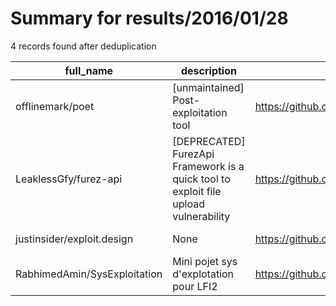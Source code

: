 
# Summary for results/2016/01/28
    
4 records found after deduplication

| full_name | description | html_url | matched_list | matched_count | pushed_at | size | stargazers_count | language | forks_count | vul_ids |
|------------------------------|--------------------------------------------------------------------------------------|-------------------------------------------------|----------------|-----------------|---------------------------|--------|--------------------|------------|---------------|-----------|
| offlinemark/poet | [unmaintained] Post-exploitation tool | https://github.com/offlinemark/poet | ['exploit'] | 1 | 2016-01-28 17:45:27+00:00 | 168 | 187 | Python | 59 | [] |
| LeaklessGfy/furez-api | [DEPRECATED] FurezApi Framework is a quick tool to exploit file upload vulnerability | https://github.com/LeaklessGfy/furez-api | ['exploit'] | 1 | 2016-01-28 16:46:55+00:00 | 752 | 1 | PHP | 2 | [] |
| justinsider/exploit.design | None | https://github.com/justinsider/exploit.design | ['exploit'] | 1 | 2016-01-28 23:46:33+00:00 | 4366 | 0 | Python | 0 | [] |
| RabhimedAmin/SysExploitation | Mini pojet sys d'explotation pour LFI2 | https://github.com/RabhimedAmin/SysExploitation | ['exploit'] | 1 | 2016-01-28 19:50:16+00:00 | 41 | 0 | Java | 0 | [] |
